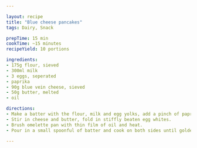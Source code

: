 ```yaml
---

layout: recipe
title: "Blue cheese pancakes"
tags: Dairy, Snack

prepTime: 15 min
cookTime: ~15 minutes
recipeYield: 10 portions

ingredients:
- 175g flour, sieved
- 300ml milk
- 3 eggs, seperated
- paprika
- 90g blue vein cheese, sieved
- 50g butter, melted
- oil

directions:
- Make a batter with the flour, milk and egg yolks, add a pinch of paprika.
- Stir in cheese and butter, fold in stiffly beaten egg whites.
- Brush omelette pan with thin film of oil and heat.
- Pour in a small spoonful of batter and cook on both sides until golden brown.

---
```

